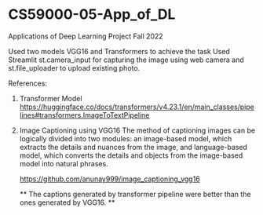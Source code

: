 # CS59000-05-App_of_DL
Applications of Deep Learning Project Fall 2022

Used two models VGG16 and Transformers to achieve the task
Used Streamlit st.camera_input for capturing the image using web camera and st.file_uploader to upload existing photo.


References:
1) Transformer Model
      https://huggingface.co/docs/transformers/v4.23.1/en/main_classes/pipelines#transformers.ImageToTextPipeline

2) Image Captioning using VGG16
      The method of captioning images can be logically divided into two modules: an image-based model, which extracts the details and nuances from the image, and               language-based model, which converts the details and objects from the image-based model into natural phrases. 
      
      https://github.com/anunay999/image_captioning_vgg16
      
      
   ** The captions generated by transformer pipeline were better than the ones generated by VGG16. **


